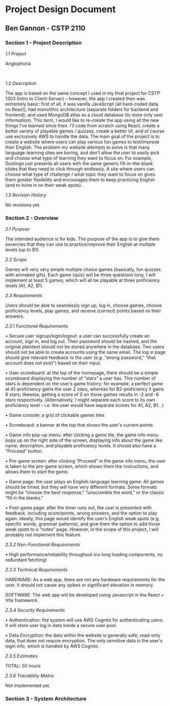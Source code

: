 # Project Design Document

## Ben Gannon - CSTP 2110


### Section 1 - Project Description

*1.1 Project*

Anglophoria

<br>

*1.2 Description*

The app is based on the same concept I used in my final project for CSTP 1303 (Intro to Client-Server) – however, the app I created then was extremely basic: first of all, it was vanilla JavaScript (all hard-coded data, no React); had monolithic architecture (separate folders for backend and frontend); and used MongoDB atlas as a cloud database (to store only user information). This term, I would like to re-create the app using all the new things I’ve learned since then. I’ll code from scratch using React, create a better variety of playable games / quizzes, create a better UI, and of course use exclusively AWS to handle the data. 
The main goal of the project is to create a website where users can play various fun games to test/improve their English. 
The problem my website attempts to solve is that many language-learning sites are boring, and don’t allow the user to easily pick and choose what type of learning they want to focus on. For example, Duolingo just presents all users with the same generic fill-in-the-blank slides that they need to click through endlessly. A site where users can choose what type of challenge / what topic they want to focus on gives them greater flexibility and encourages them to keep practicing English (and to hone in on their weak spots). 

*1.3 Revision History*

No revisions yet.

### Section 2 - Overview

*2.1 Purpose*

The intended audience is for kids. The purpose of the app is to give them excercies that they can use to practice/improve their English at multiple levels (up to B1). 

*2.2 Scope*

Games will very very simple multiple choice games (basically, fun quizzes with animated gifs). Each game (quiz) will be three questions long. I will implement at least 5 games, which will all be playable at three proficiency levels (A1, A2, B1). 

*2.3 Requirements*

Users should be able to seamlessly sign up, log in, choose games, choose proficiency levels, play games, and receive (correct) points based on their answers. 


*2.3.1 Functional Requirements*


•	Secure user signup/login/logout: a user can successfully create an account, sign in, and log out. Their password should be hashed, and the original plaintext should not be stored anywhere in the database. Two users should not be able to create accounts using the same email. The log in page should give relevant feedback to the user (e.g. “wrong password,” “that account does not exist”) based on their input. 

•	User scoreboard: at the top of the homepage, there should be a simple scoreboard displaying the number of “stars” a user has. This number of stars is dependent on the user’s game history: for example, a perfect game at A1-proficiency gains the user 2 stars, whereas for B2-proficiency it gains 6 stars; likewise, getting a score of 0 on those games results in -2 and -6 stars respectively. (Alternatively, I might separate each score to its own proficiency level – i.e. the user would have separate scores for A1, A2, B1…)

•	Game console: a grid of clickable games tiles 

•	Scoreboard: a banner at the top that shows the user's current points 

•	Game info pop-up menu: after clicking a game tile, the game info menu pops up on the right side of the screen, displaying info about the game like name, description, and playable proficiency levels. It should also have a “Proceed” button.

•	Pre-game screen: after clicking “Proceed” in the game info menu, the user is taken to the pre-game screen, which shows them the instructions, and allows them to start the game. 

•	Game page: the user plays an English-language learning game. All games should be timed, but they will have very different formats. Some formats might be “choose the best response,” “unscramble the word,” or the classic “fill in the blanks.” 

•	Post-game page: after the timer runs out, the user is presented with feedback, including score/points, wrong answers, and the option to play again. Ideally, this page would identify the user’s English weak spots (e.g. specific words, grammar patterns), and give them the option to add those weak spots to a “notes” page. However, in the scope of this project, I will probably not implement this feature. 


*2.3.2 Non-Functional Requirements*

•	High performance/reliability throughout (no long loading components, no redundant fetching)


*2.3.3 Technical Requirements*

HARDWARE: As a web app, there are not any hardware requirements for the user. It should not cause any spikes or significant elevation in memory.

SOFTWARE: The web app will be developed using Javascript in the React + Vite framework. 


*2.3.4 Security Requirements*

•	Authentication: the system will use AWS Cognito for authenticating users. It will store user log in data inside a secure user pool. 

•	Data Encryption: the data within the website is generally safe, read-only data, that does not require encryption. The only sensitive data is the user's login info, which is handled by AWS Cognito. 


*2.3.5 Estimates*

TOTAL: 50 hours


*2.3.6 Tracability Matrix*

Not implemented yet.


### Section 3 - System Architecture




